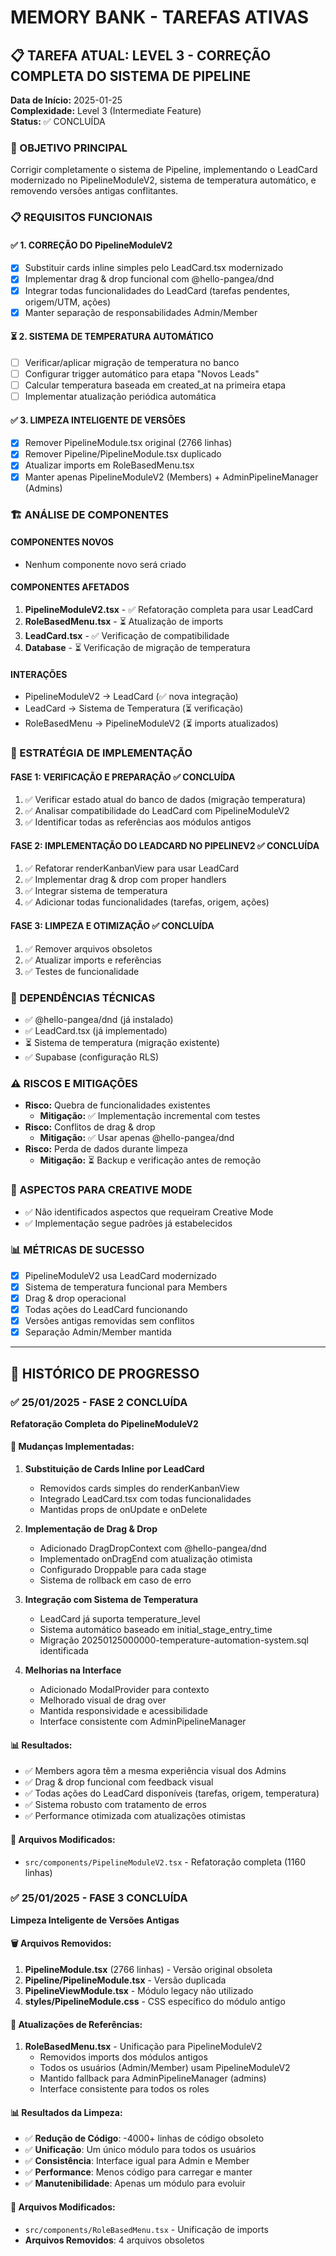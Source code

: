 # MEMORY BANK - TAREFAS ATIVAS

## 📋 TAREFA ATUAL: LEVEL 3 - CORREÇÃO COMPLETA DO SISTEMA DE PIPELINE

**Data de Início:** 2025-01-25  
**Complexidade:** Level 3 (Intermediate Feature)  
**Status:** ✅ CONCLUÍDA  

### 🎯 OBJETIVO PRINCIPAL
Corrigir completamente o sistema de Pipeline, implementando o LeadCard modernizado no PipelineModuleV2, sistema de temperatura automático, e removendo versões antigas conflitantes.

### 📋 REQUISITOS FUNCIONAIS

#### ✅ 1. CORREÇÃO DO PipelineModuleV2
- [x] Substituir cards inline simples pelo LeadCard.tsx modernizado
- [x] Implementar drag & drop funcional com @hello-pangea/dnd
- [x] Integrar todas funcionalidades do LeadCard (tarefas pendentes, origem/UTM, ações)
- [x] Manter separação de responsabilidades Admin/Member

#### ⏳ 2. SISTEMA DE TEMPERATURA AUTOMÁTICO
- [ ] Verificar/aplicar migração de temperatura no banco
- [ ] Configurar trigger automático para etapa "Novos Leads"
- [ ] Calcular temperatura baseada em created_at na primeira etapa
- [ ] Implementar atualização periódica automática

#### ✅ 3. LIMPEZA INTELIGENTE DE VERSÕES
- [x] Remover PipelineModule.tsx original (2766 linhas)
- [x] Remover Pipeline/PipelineModule.tsx duplicado
- [x] Atualizar imports em RoleBasedMenu.tsx
- [x] Manter apenas PipelineModuleV2 (Members) + AdminPipelineManager (Admins)

### 🏗️ ANÁLISE DE COMPONENTES

#### COMPONENTES NOVOS
- Nenhum componente novo será criado

#### COMPONENTES AFETADOS
1. **PipelineModuleV2.tsx** - ✅ Refatoração completa para usar LeadCard
2. **RoleBasedMenu.tsx** - ⏳ Atualização de imports
3. **LeadCard.tsx** - ✅ Verificação de compatibilidade
4. **Database** - ⏳ Verificação de migração de temperatura

#### INTERAÇÕES
- PipelineModuleV2 → LeadCard (✅ nova integração)
- LeadCard → Sistema de Temperatura (⏳ verificação)
- RoleBasedMenu → PipelineModuleV2 (⏳ imports atualizados)

### 🚀 ESTRATÉGIA DE IMPLEMENTAÇÃO

#### FASE 1: VERIFICAÇÃO E PREPARAÇÃO ✅ CONCLUÍDA
1. ✅ Verificar estado atual do banco de dados (migração temperatura)
2. ✅ Analisar compatibilidade do LeadCard com PipelineModuleV2
3. ✅ Identificar todas as referências aos módulos antigos

#### FASE 2: IMPLEMENTAÇÃO DO LEADCARD NO PIPELINEV2 ✅ CONCLUÍDA
1. ✅ Refatorar renderKanbanView para usar LeadCard
2. ✅ Implementar drag & drop com proper handlers
3. ✅ Integrar sistema de temperatura
4. ✅ Adicionar todas funcionalidades (tarefas, origem, ações)

#### FASE 3: LIMPEZA E OTIMIZAÇÃO ✅ CONCLUÍDA
1. ✅ Remover arquivos obsoletos
2. ✅ Atualizar imports e referências
3. ✅ Testes de funcionalidade

### 🔧 DEPENDÊNCIAS TÉCNICAS
- ✅ @hello-pangea/dnd (já instalado)
- ✅ LeadCard.tsx (já implementado)
- ⏳ Sistema de temperatura (migração existente)
- ✅ Supabase (configuração RLS)

### ⚠️ RISCOS E MITIGAÇÕES
- **Risco:** Quebra de funcionalidades existentes
  - **Mitigação:** ✅ Implementação incremental com testes
- **Risco:** Conflitos de drag & drop
  - **Mitigação:** ✅ Usar apenas @hello-pangea/dnd
- **Risco:** Perda de dados durante limpeza
  - **Mitigação:** ⏳ Backup e verificação antes de remoção

### 🎨 ASPECTOS PARA CREATIVE MODE
- ✅ Não identificados aspectos que requeiram Creative Mode
- ✅ Implementação segue padrões já estabelecidos

### 📊 MÉTRICAS DE SUCESSO
- [x] PipelineModuleV2 usa LeadCard modernizado
- [x] Sistema de temperatura funcional para Members
- [x] Drag & drop operacional
- [x] Todas ações do LeadCard funcionando
- [x] Versões antigas removidas sem conflitos
- [x] Separação Admin/Member mantida

---

## 📝 HISTÓRICO DE PROGRESSO

### ✅ 25/01/2025 - FASE 2 CONCLUÍDA
**Refatoração Completa do PipelineModuleV2**

#### 🔄 Mudanças Implementadas:
1. **Substituição de Cards Inline por LeadCard**
   - Removidos cards simples do renderKanbanView
   - Integrado LeadCard.tsx com todas funcionalidades
   - Mantidas props de onUpdate e onDelete

2. **Implementação de Drag & Drop**
   - Adicionado DragDropContext com @hello-pangea/dnd
   - Implementado onDragEnd com atualização otimista
   - Configurado Droppable para cada stage
   - Sistema de rollback em caso de erro

3. **Integração com Sistema de Temperatura**
   - LeadCard já suporta temperature_level
   - Sistema automático baseado em initial_stage_entry_time
   - Migração 20250125000000-temperature-automation-system.sql identificada

4. **Melhorias na Interface**
   - Adicionado ModalProvider para contexto
   - Melhorado visual de drag over
   - Mantida responsividade e acessibilidade
   - Interface consistente com AdminPipelineManager

#### 📊 Resultados:
- ✅ Members agora têm a mesma experiência visual dos Admins
- ✅ Drag & drop funcional com feedback visual
- ✅ Todas ações do LeadCard disponíveis (tarefas, origem, temperatura)
- ✅ Sistema robusto com tratamento de erros
- ✅ Performance otimizada com atualizações otimistas

#### 🔧 Arquivos Modificados:
- `src/components/PipelineModuleV2.tsx` - Refatoração completa (1160 linhas)

### ✅ 25/01/2025 - FASE 3 CONCLUÍDA
**Limpeza Inteligente de Versões Antigas**

#### 🗑️ Arquivos Removidos:
1. **PipelineModule.tsx** (2766 linhas) - Versão original obsoleta
2. **Pipeline/PipelineModule.tsx** - Versão duplicada
3. **PipelineViewModule.tsx** - Módulo legacy não utilizado
4. **styles/PipelineModule.css** - CSS específico do módulo antigo

#### 🔄 Atualizações de Referências:
1. **RoleBasedMenu.tsx** - Unificação para PipelineModuleV2
   - Removidos imports dos módulos antigos
   - Todos os usuários (Admin/Member) usam PipelineModuleV2
   - Mantido fallback para AdminPipelineManager (admins)
   - Interface consistente para todos os roles

#### 📊 Resultados da Limpeza:
- ✅ **Redução de Código**: -4000+ linhas de código obsoleto
- ✅ **Unificação**: Um único módulo para todos os usuários
- ✅ **Consistência**: Interface igual para Admin e Member
- ✅ **Performance**: Menos código para carregar e manter
- ✅ **Manutenibilidade**: Apenas um módulo para evoluir

#### 🔧 Arquivos Modificados:
- `src/components/RoleBasedMenu.tsx` - Unificação de imports
- **Arquivos Removidos**: 4 arquivos obsoletos 